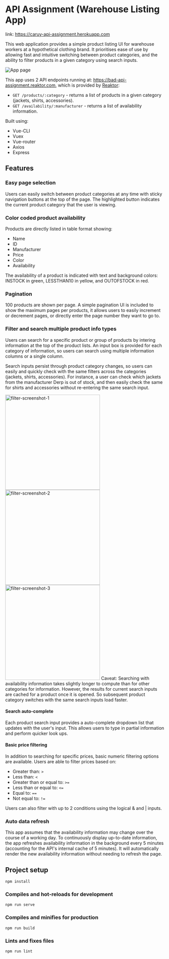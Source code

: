 # API Assignment (Warehouse Listing App)
link: https://caruy-api-assignment.herokuapp.com

This web application provides a simple product listing UI for warehouse workers at a hypothetical clothing brand.
It prioritises ease of use by allowing fast and intuitive switching between product categories, 
and the ability to filter products in a given category using search inputs. 

![App page](https://i.ibb.co/kmTzn4r/assignment-screenshot-1.jpg)

This app uses 2 API endpoints running at: https://bad-api-assignment.reaktor.com, which is provided by [Reaktor](https://www.reaktor.com "Reaktor"):
* `GET /products/:category` - returns a list of products in a given category (jackets, shirts, accessories).
* `GET /availability/:manufacturer` - returns a list of availability information.

Built using:
* Vue-CLI
* Vuex
* Vue-router
* Axios
* Express

## Features
### Easy page selection
Users can easily switch between product categories at any time with sticky navigation buttons at the top of the page. The highlighted button indicates the current product category that the user is viewing.

### Color coded product availability
Products are directly listed in table format showing:
* Name
* ID
* Manufacturer
* Price
* Color
* Availability

The availability of a product is indicated with text and background colors: INSTOCK in green, LESSTHAN10 in yellow, and OUTOFSTOCK in red.

### Pagination
100 products are shown per page. A simple pagination UI is included to show the maximum pages per products, it allows users to easily increment or decrement pages, or directly enter the page number they want to go to.

### Filter and search multiple product info types
Users can search for a specific product or group of products by intering information at the top of the product lists. An input box is provided for each category of information, so users can search using multiple information columns or a single column.

Search inputs persist through product category changes, so users can easily and quickly check with the same filters across the categories (jackets, shirts, accessories). For instance, a user can check which jackets from the manufacturer Derp is out of stock, and then easily check the same for shirts and accessories without re-entering the same search input. 

<a href="https://ibb.co/SdJ54pM"><img src="https://i.ibb.co/0FQmR36/filter-screenshot-1.png" alt="filter-screenshot-1" width="300" border="0"></a>
<a href="https://ibb.co/XxZV33b"><img src="https://i.ibb.co/tpM3xx4/filter-screenshot-2.png" alt="filter-screenshot-2" width="300" border="0"></a>
<a href="https://ibb.co/XZqmntd"><img src="https://i.ibb.co/Y7xv5hK/filter-screenshot-3.png" alt="filter-screenshot-3" width="300" border="0"></a>
Caveat: Searching with availability information takes slightly longer to compute than for other categories for information. However, the results for current search inputs are cached for a product once it is opened. So subsequent product category switches with the same search inputs load faster. 

#### Search auto-complete
Each product search input provides a auto-complete dropdown list that updates with the user's input. This allows users to type in partial information and perform quicker look ups.

#### Basic price filtering
In addition to searching for specific prices, basic numeric filtering options are available. Users are able to filter prices based on:
* Greater than: `>`
* Less than: `<`
* Greater than or equal to: `>=`
* Less than or equal to: `<=`
* Equal to: `==`
* Not equal to: `!=`

Users can also filter with up to 2 conditions using the logical & and | inputs.

### Auto data refresh
This app assumes that the availability information may change over the course of a working day. To continuously display up-to-date information, the app refreshes availability information in the background every 5 minutes (accounting for the API's internal cache of 5 minutes). It will automatically render the new availability information without needing to refresh the page.

## Project setup
```
npm install
```

### Compiles and hot-reloads for development
```
npm run serve
```

### Compiles and minifies for production
```
npm run build
```

### Lints and fixes files
```
npm run lint
```